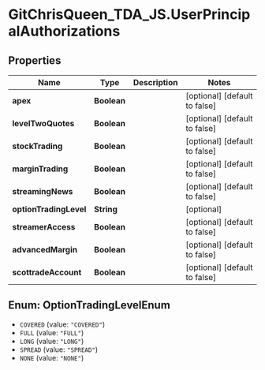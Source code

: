 # GitChrisQueen_TDA_JS.UserPrincipalAuthorizations

## Properties
Name | Type | Description | Notes
------------ | ------------- | ------------- | -------------
**apex** | **Boolean** |  | [optional] [default to false]
**levelTwoQuotes** | **Boolean** |  | [optional] [default to false]
**stockTrading** | **Boolean** |  | [optional] [default to false]
**marginTrading** | **Boolean** |  | [optional] [default to false]
**streamingNews** | **Boolean** |  | [optional] [default to false]
**optionTradingLevel** | **String** |  | [optional] 
**streamerAccess** | **Boolean** |  | [optional] [default to false]
**advancedMargin** | **Boolean** |  | [optional] [default to false]
**scottradeAccount** | **Boolean** |  | [optional] [default to false]

<a name="OptionTradingLevelEnum"></a>
## Enum: OptionTradingLevelEnum

* `COVERED` (value: `"COVERED"`)
* `FULL` (value: `"FULL"`)
* `LONG` (value: `"LONG"`)
* `SPREAD` (value: `"SPREAD"`)
* `NONE` (value: `"NONE"`)

